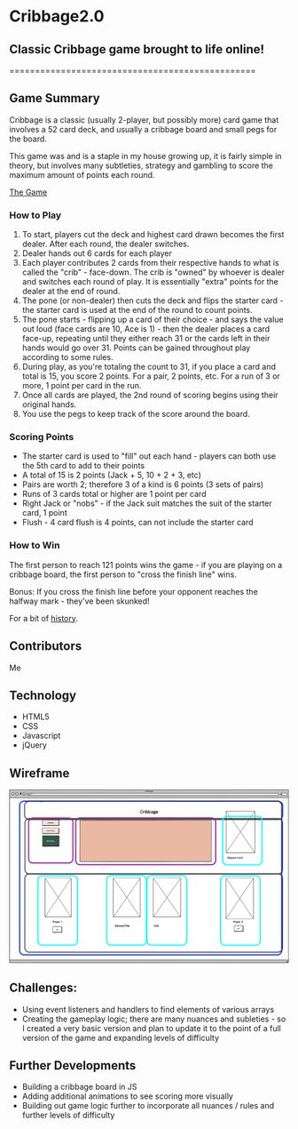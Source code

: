 # Cribbage2.0
## Classic Cribbage game brought to life online!
================================================

## Game Summary

Cribbage is a classic (usually 2-player, but possibly more) card game that involves a 52 card deck, and usually a cribbage board and small pegs for the board.

This game was and is a staple in my house growing up, it is fairly simple in theory, but involves many subtleties, strategy and gambling to score the maximum amount of points each round. 

[The Game](https://plinytheyounger.github.io/Cribbage2.0/)

### How to Play

1. To start, players cut the deck and highest card drawn becomes the first dealer. After each round, the dealer switches.
2. Dealer hands out 6 cards for each player
3. Each player contributes 2 cards from their respective hands to what is called the "crib" - face-down. The crib is "owned" by whoever is dealer and switches each round of play. It is essentially "extra" points for the dealer at the end of round.
4. The pone (or non-dealer) then cuts the deck and flips the starter card - the starter card is used at the end of the round to count points.
5. The pone starts - flipping up a card of their choice - and says the value out loud (face cards are 10, Ace is 1) - then the dealer places a card face-up, repeating until they either reach 31 or the cards left in their hands would go over 31. Points can be gained throughout play according to some rules.
6. During play, as you're totaling the count to 31, if you place a card and total is 15, you score 2 points. For a pair, 2 points, etc. For a run of 3 or more, 1 point per card in the run.
7. Once all cards are played, the 2nd round of scoring begins using their original hands. 
8. You use the pegs to keep track of the score around the board.

### Scoring Points
* The starter card is used to "fill" out each hand - players can both use the 5th card to add to their points
* A total of 15 is 2 points (Jack + 5, 10 + 2 + 3, etc)
* Pairs are worth 2; therefore 3 of a kind is 6 points (3 sets of pairs)
* Runs of 3 cards total or higher are 1 point per card
* Right Jack or "nobs" - if the Jack suit matches the suit of the starter card, 1 point
* Flush - 4 card flush is 4 points, can not include the starter card

### How to Win
The first person to reach 121 points wins the game - if you are playing on a cribbage board, the first person to "cross the finish line" wins. 

Bonus: If you cross the finish line before your opponent reaches the halfway mark - they've been skunked!

For a bit of [history](https://en.wikipedia.org/wiki/Cribbage).

## Contributors
Me

## Technology
* HTML5
* CSS
* Javascript
* jQuery

## Wireframe

![wireframe](wireframe/Desktop_Cribbage.png)

## Challenges:
- Using event listeners and handlers to find elements of various arrays
- Creating the gameplay logic; there are many nuances and subleties - so I created a very basic version and plan to update it to the point of a full version of the game and expanding levels of difficulty

## Further Developments
- Building a cribbage board in JS
- Adding additional animations to see scoring more visually
- Building out game logic further to incorporate all nuances / rules and further levels of difficulty
